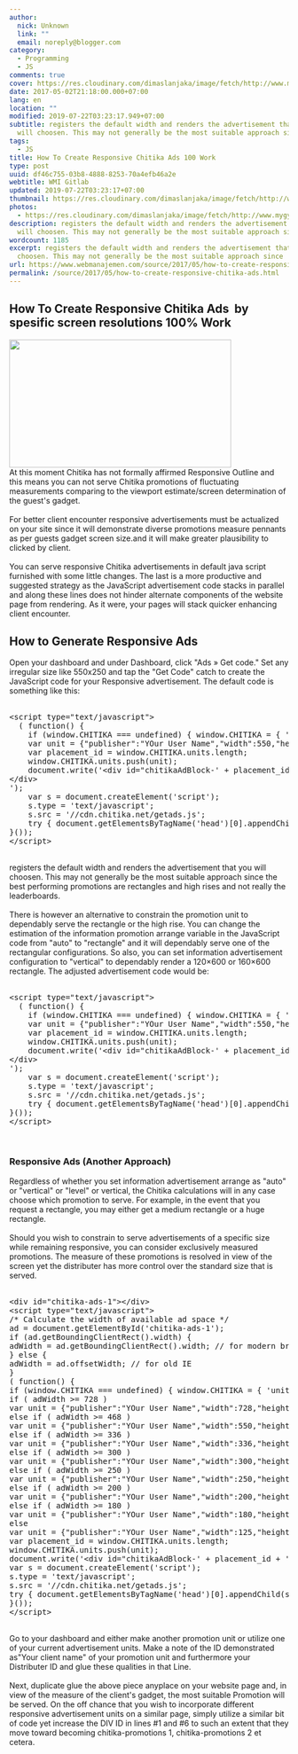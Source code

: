 ```yaml
---
author:
  nick: Unknown
  link: ""
  email: noreply@blogger.com
category:
  - Programming
  - JS
comments: true
cover: https://res.cloudinary.com/dimaslanjaka/image/fetch/http://www.mygyanblog.com/wp-content/uploads/2017/01/chitika-se-kaise-paise-kamaye.jpg
date: 2017-05-02T21:18:00.000+07:00
lang: en
location: ""
modified: 2019-07-22T03:23:17.949+07:00
subtitle: registers the default width and renders the advertisement that you
  will choosen. This may not generally be the most suitable approach since
tags:
  - JS
title: How To Create Responsive Chitika Ads 100 Work
type: post
uuid: df46c755-03b8-4888-8253-70a4efb46a2e
webtitle: WMI Gitlab
updated: 2019-07-22T03:23:17+07:00
thumbnail: https://res.cloudinary.com/dimaslanjaka/image/fetch/http://www.mygyanblog.com/wp-content/uploads/2017/01/chitika-se-kaise-paise-kamaye.jpg
photos:
  - https://res.cloudinary.com/dimaslanjaka/image/fetch/http://www.mygyanblog.com/wp-content/uploads/2017/01/chitika-se-kaise-paise-kamaye.jpg
description: registers the default width and renders the advertisement that you
  will choosen. This may not generally be the most suitable approach since
wordcount: 1185
excerpt: registers the default width and renders the advertisement that you will
  choosen. This may not generally be the most suitable approach since
url: https://www.webmanajemen.com/source/2017/05/how-to-create-responsive-chitika-ads.html
permalink: /source/2017/05/how-to-create-responsive-chitika-ads.html
---
```


<h2>How To Create Responsive Chitika Ads &nbsp;by spesific screen resolutions 100% Work</h2><a name="more"></a><img height="231" src="https://res.cloudinary.com/dimaslanjaka/image/fetch/http://www.mygyanblog.com/wp-content/uploads/2017/01/chitika-se-kaise-paise-kamaye.jpg" width="400"><br>At this moment Chitika has not formally affirmed Responsive Outline and this means you can not serve Chitika promotions of fluctuating measurements comparing to the viewport estimate/screen determination of the guest's gadget.<br><br>For better client encounter responsive advertisements must be actualized on your site since it will demonstrate diverse promotions measure pennants as per guests gadget screen size.and it will make greater plausibility to clicked by client.<br><br>You can serve responsive Chitika advertisements in default java script furnished with some little changes. The last is a more productive and suggested strategy as the JavaScript advertisement code stacks in parallel and along these lines does not hinder alternate components of the website page from rendering. As it were, your pages will stack quicker enhancing client encounter.<br><h2 id="h2_4043_0">How to Generate Responsive Ads</h2>Open your dashboard and under Dashboard, click "Ads » Get code." Set any irregular size like 550x250 and tap the "Get Code" catch to create the JavaScript code for your Responsive advertisement. The default code is something like this:<br><br><pre class="prettyprint" id="pre_4043_0">&lt;script type="text/javascript"&gt;<br>  ( function() {<br>    if (window.CHITIKA === undefined) { window.CHITIKA = { 'units' : [] }; };<br>    var unit = {"publisher":"YOur User Name","width":550,"height":250,"sid":"Chitika Default"};<br>    var placement_id = window.CHITIKA.units.length;<br>    window.CHITIKA.units.push(unit);<br>    document.write('&lt;div id="chitikaAdBlock-' + placement_id + '"&gt;<br>&lt;/div&gt;<br>');<br>    var s = document.createElement('script');<br>    s.type = 'text/javascript';<br>    s.src = '//cdn.chitika.net/getads.js';<br>    try { document.getElementsByTagName('head')[0].appendChild(s); } catch(e) { document.write(s.outerHTML); }<br>}());<br>&lt;/script&gt;<br></pre><div id="div_4043_0"><div id="div_4043_1"><br id="br_4043_5"></div>registers the default width and renders the advertisement that you will choosen. This may not generally be the most suitable approach since the best performing promotions are rectangles and high rises and not really the leaderboards.<br><br>There is however an alternative to constrain the promotion unit to dependably serve the rectangle or the high rise. You can change the estimation of the information promotion arrange variable in the JavaScript code from "auto" to "rectangle" and it will dependably serve one of the rectangular configurations. So also, you can set information advertisement configuration to "vertical" to dependably render a 120×600 or 160×600 rectangle. The adjusted advertisement code would be:<br><br><pre class="prettyprint" id="pre_4043_1">&lt;script type="text/javascript"&gt;<br>  ( function() {<br>    if (window.CHITIKA === undefined) { window.CHITIKA = { 'units' : [] }; };<br>    var unit = {"publisher":"YOur User Name","width":550,"height":250,"sid":"Chitika Default"};<br>    var placement_id = window.CHITIKA.units.length;<br>    window.CHITIKA.units.push(unit);<br>    document.write('&lt;div id="chitikaAdBlock-' + placement_id + '"&gt;<br>&lt;/div&gt;<br>');<br>    var s = document.createElement('script');<br>    s.type = 'text/javascript';<br>    s.src = '//cdn.chitika.net/getads.js';<br>    try { document.getElementsByTagName('head')[0].appendChild(s); } catch(e) { document.write(s.outerHTML); }<br>}());<br>&lt;/script&gt;<br></pre><div id="div_4043_2"><br id="br_4043_9"><h3 id="h3_4043_0">Responsive Ads (Another Approach)</h3>Regardless of whether you set information advertisement arrange as "auto" or "vertical" or "level" or vertical, the Chitika calculations will in any case choose which promotion to serve. For example, in the event that you request a rectangle, you may either get a medium rectangle or a huge rectangle.<br><br>Should you wish to constrain to serve advertisements of a specific size while remaining responsive, you can consider exclusively measured promotions. The measure of these promotions is resolved in view of the screen yet the distributer has more control over the standard size that is served.</div><div id="div_4043_3"><br><pre class="prettyprint" id="pre_4043_2">&lt;div id="chitika-ads-1"&gt;&lt;/div&gt;<br>&lt;script type="text/javascript"&gt;<br>/* Calculate the width of available ad space */<br>ad = document.getElementById('chitika-ads-1');<br>if (ad.getBoundingClientRect().width) {<br>adWidth = ad.getBoundingClientRect().width; // for modern browsers<br>} else {<br>adWidth = ad.offsetWidth; // for old IE<br>}<br>( function() {<br>if (window.CHITIKA === undefined) { window.CHITIKA = { 'units' : [] }; };<br>if ( adWidth &gt;= 728 )<br>var unit = {"publisher":"YOur User Name","width":728,"height":90,"sid":"Chitika Default"}; /* Leaderboard 728x90 */<br>else if ( adWidth &gt;= 468 )<br>var unit = {"publisher":"YOur User Name","width":550,"height":250,"sid":"Chitika Default"};<br>else if ( adWidth &gt;= 336 )<br>var unit = {"publisher":"YOur User Name","width":336,"height":280,"sid":"Chitika Default"};<br>else if ( adWidth &gt;= 300 )<br>var unit = {"publisher":"YOur User Name","width":300,"height":250,"sid":"Chitika Default"};<br>else if ( adWidth &gt;= 250 )<br>var unit = {"publisher":"YOur User Name","width":250,"height":250,"sid":"Chitika Default"};<br>else if ( adWidth &gt;= 200 )<br>var unit = {"publisher":"YOur User Name","width":200,"height":200,"sid":"Chitika Default"};<br>else if ( adWidth &gt;= 180 )<br>var unit = {"publisher":"YOur User Name","width":180,"height":150,"sid":"Chitika Default"};<br>else<br>var unit = {"publisher":"YOur User Name","width":125,"height":125,"sid":"Chitika Default"};<br>var placement_id = window.CHITIKA.units.length;<br>window.CHITIKA.units.push(unit);<br>document.write('&lt;div id="chitikaAdBlock-' + placement_id + '"&gt;&lt;/div&gt;');<br>var s = document.createElement('script');<br>s.type = 'text/javascript';<br>s.src = '//cdn.chitika.net/getads.js';<br>try { document.getElementsByTagName('head')[0].appendChild(s); } catch(e) { document.write(s.outerHTML); }<br>}());<br>&lt;/script&gt;<br></pre><br id="br_4043_12">Go to your dashboard and either make another promotion unit or utilize one of your current advertisement units. Make a note of the ID demonstrated as"Your client name" of your promotion unit and furthermore your Distributer ID and glue these qualities in that Line.<br><br>Next, duplicate glue the above piece anyplace on your website page and, in view of the measure of the client's gadget, the most suitable Promotion will be served. On the off chance that you wish to incorporate different responsive advertisement units on a similar page, simply utilize a similar bit of code yet increase the DIV ID in lines #1 and #6 to such an extent that they move toward becoming chitika-promotions 1, chitika-promotions 2 et cetera.</div></div>